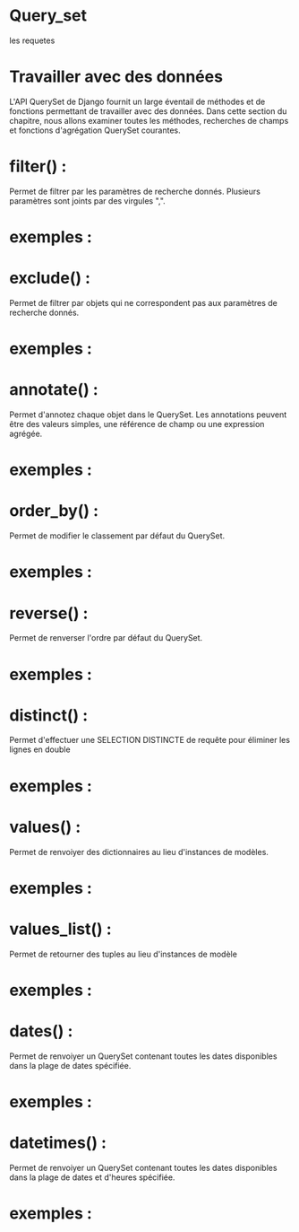 # Query_set
les requetes

# Travailler avec des données

L'API QuerySet de Django fournit un large éventail de méthodes et de fonctions permettant de travailler avec des données. Dans cette section du chapitre, nous allons examiner toutes les méthodes, recherches de champs et fonctions d'agrégation QuerySet courantes.

# filter() :
Permet de filtrer par les paramètres de recherche donnés. Plusieurs paramètres sont joints par des virgules ",".
# exemples :





# exclude() :
Permet de filtrer par objets qui ne correspondent pas aux paramètres de recherche donnés.
# exemples :




# annotate() :
Permet d'annotez chaque objet dans le QuerySet. Les annotations peuvent être des valeurs simples, une référence de champ ou une expression agrégée.
# exemples :





# order_by() :
Permet de modifier le classement par défaut du QuerySet.
# exemples :



# reverse() :
Permet de renverser l'ordre par défaut du QuerySet.
# exemples :






# distinct() :
Permet d'effectuer une SELECTION DISTINCTE de requête pour éliminer les lignes en double
# exemples :






# values() :
Permet de renvoiyer des dictionnaires au lieu d'instances de modèles.
# exemples :





# values_list() :
Permet de retourner des tuples au lieu d'instances de modèle
# exemples :




# dates() :
Permet de renvoiyer un QuerySet contenant toutes les dates disponibles dans la plage de dates spécifiée.
# exemples :





# datetimes() :
Permet de renvoiyer un QuerySet contenant toutes les dates disponibles dans la plage de dates et d'heures spécifiée.
# exemples :
